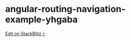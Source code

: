 # angular-routing-navigation-example-yhgaba

[Edit on StackBlitz ⚡️](https://stackblitz.com/edit/angular-routing-navigation-example-yhgaba)